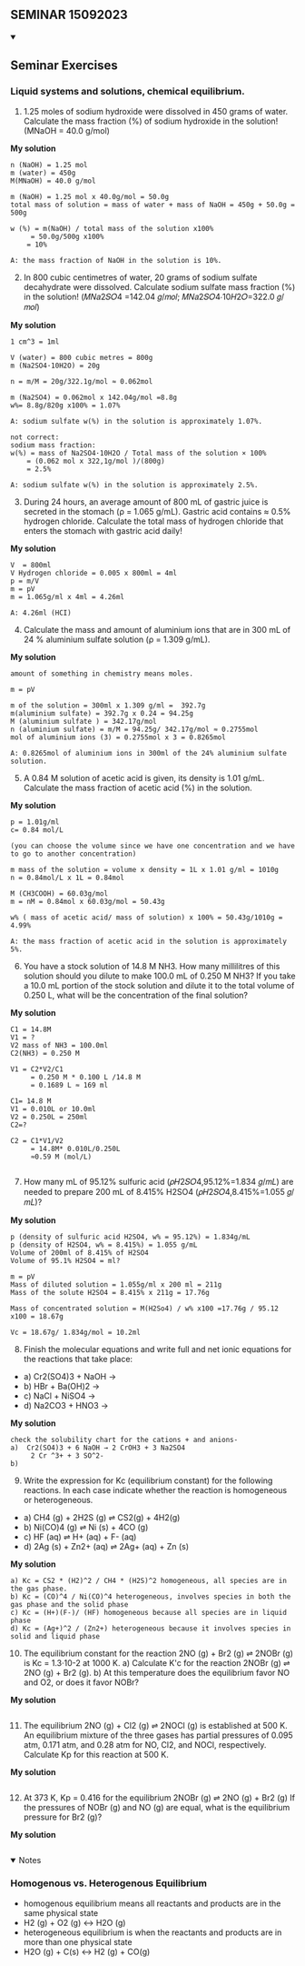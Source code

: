 
## SEMINAR 15092023

<details id= 1 open> <summary> <h2> Seminar Exercises</h2></summary> 



### Liquid systems and solutions, chemical equilibrium.
1. 1.25 moles of sodium hydroxide were dissolved in 450 grams of water. Calculate the mass fraction (%) of sodium hydroxide in the solution! (MNaOH = 40.0 g/mol)

**My solution**
```
n (NaOH) = 1.25 mol
m (water) = 450g 
M(MNaOH) = 40.0 g/mol

m (NaOH) = 1.25 mol x 40.0g/mol = 50.0g
total mass of solution = mass of water + mass of NaOH = 450g + 50.0g = 500g

w (%) = m(NaOH) / total mass of the solution x100%
     = 50.0g/500g x100%
    = 10%

A: the mass fraction of NaOH in the solution is 10%.

```
2.  In 800 cubic centimetres of water, 20 grams of sodium sulfate decahydrate were dissolved. Calculate sodium sulfate mass fraction (%) in the solution! (𝑀𝑁𝑎2𝑆𝑂4 =142.04 𝑔/𝑚𝑜𝑙; 𝑀𝑁𝑎2𝑆𝑂4∙10𝐻2𝑂=322.0 𝑔/𝑚𝑜𝑙)

**My solution**
```
1 cm^3 = 1ml

V (water) = 800 cubic metres = 800g
m (Na2SO4·10H2O) = 20g

n = m/M = 20g/322.1g/mol ≈ 0.062mol

m (Na2SO4) = 0.062mol x 142.04g/mol =8.8g
w%= 8.8g/820g x100% = 1.07%

A: sodium sulfate w(%) in the solution is approximately 1.07%.

not correct: 
sodium mass fraction:
w(%) = mass of Na2SO4·10H2O / Total mass of the solution × 100%
    = (0.062 mol x 322,1g/mol )/(800g)
    = 2.5%

A: sodium sulfate w(%) in the solution is approximately 2.5%.

```

3. During 24 hours, an average amount of 800 mL of gastric juice is secreted in the stomach (ρ = 1.065 g/mL). Gastric acid contains ≈ 0.5% hydrogen chloride. Calculate the total mass of hydrogen chloride that enters the stomach with gastric acid daily!

**My solution**
```
V  = 800ml 
V Hydrogen chloride = 0.005 x 800ml = 4ml
p = m/V
m = pV
m = 1.065g/ml x 4ml = 4.26ml

A: 4.26ml (HCI) 
```

4. Calculate the mass and amount of aluminium ions that are in 300 mL of 24 % aluminium sulfate solution (ρ = 1.309 g/mL).

**My solution**
```
amount of something in chemistry means moles.

m = pV

m of the solution = 300ml x 1.309 g/ml =  392.7g
m(aluminium sulfate) = 392.7g x 0.24 = 94.25g
M (aluminium sulfate ) = 342.17g/mol
n (aluminium sulfate) = m/M = 94.25g/ 342.17g/mol ≈ 0.2755mol
mol of aluminium ions (3) = 0.2755mol x 3 = 0.8265mol

A: 0.8265mol of aluminium ions in 300ml of the 24% aluminium sulfate solution.
```

5. A 0.84 M solution of acetic acid is given, its density is 1.01 g/mL. Calculate the mass fraction of acetic acid (%) in the solution.

**My solution**
```
p = 1.01g/ml
c= 0.84 mol/L

(you can choose the volume since we have one concentration and we have to go to another concentration)

m mass of the solution = volume x density = 1L x 1.01 g/ml = 1010g
n = 0.84mol/L x 1L = 0.84mol

M (CH3COOH) = 60.03g/mol
m = nM = 0.84mol x 60.03g/mol = 50.43g

w% ( mass of acetic acid/ mass of solution) x 100% = 50.43g/1010g = 4.99%

A: the mass fraction of acetic acid in the solution is approximately 5%.
```
6.  You have a stock solution of 14.8 M NH3. How many millilitres of this solution should you dilute to make 100.0 mL of 0.250 M NH3? If you take a 10.0 mL portion of the stock solution and dilute it to the total volume of 0.250 L, what will be the concentration of the final solution?

**My solution**

```
C1 = 14.8M
V1 = ? 
V2 mass of NH3 = 100.0ml
C2(NH3) = 0.250 M

V1 = C2*V2/C1
     = 0.250 M * 0.100 L /14.8 M
     = 0.1689 L ≈ 169 ml

C1= 14.8 M
V1 = 0.010L or 10.0ml
V2 = 0.250L = 250ml
C2=?

C2 = C1*V1/V2
     = 14.8M* 0.010L/0.250L
     ≈0.59 M (mol/L) 


```
7. How many mL of 95.12% sulfuric acid (𝜌𝐻2𝑆𝑂4,95.12%=1.834 𝑔/𝑚𝐿) are needed to prepare  200 mL of 8.415% H2SO4 (𝜌𝐻2𝑆𝑂4,8.415%=1.055 𝑔/𝑚𝐿)?

**My solution**
```
p (density of sulfuric acid H2SO4, w% = 95.12%) = 1.834g/mL
p (density of H2SO4, w% = 8.415%) = 1.055 g/mL
Volume of 200ml of 8.415% of H2SO4 
Volume of 95.1% H2SO4 = ml?

m = pV 
Mass of diluted solution = 1.055g/ml x 200 ml = 211g
Mass of the solute H2SO4 = 8.415% x 211g = 17.76g

Mass of concentrated solution = M(H2So4) / w% x100 =17.76g / 95.12 x100 = 18.67g

Vc = 18.67g/ 1.834g/mol = 10.2ml

```
8. Finish the molecular equations and write full and net ionic equations for the reactions that take place:
- a) Cr2(SO4)3 + NaOH → 
- b) HBr + Ba(OH)2 →
- c) NaCl + NiSO4 →
- d) Na2CO3 + HNO3 →

**My solution**
```
check the solubility chart for the cations + and anions-
a)  Cr2(SO4)3 + 6 NaOH → 2 CrOH3 + 3 Na2SO4
     2 Cr ^3+ + 3 SO^2- 
b)

```
9. Write the expression for Kc (equilibrium constant) for the following reactions. In each case indicate whether the reaction is homogeneous or heterogeneous.
- a) CH4 (g) + 2H2S (g) ⇌ CS2(g) + 4H2(g)     
- b) Ni(CO)4 (g) ⇌ Ni (s) + 4CO (g)
- c) HF (aq) ⇌ H+ (aq) + F- (aq)
- d) 2Ag (s) + Zn2+ (aq) ⇌ 2Ag+ (aq) + Zn (s)

**My solution**
```
a) Kc = CS2 * (H2)^2 / CH4 * (H2S)^2 homogeneous, all species are in the gas phase.
b) Kc = (CO)^4 / Ni(CO)^4 heterogeneous, involves species in both the gas phase and the solid phase
c) Kc = (H+)(F-)/ (HF) homogeneous because all species are in liquid phase 
d) Kc = (Ag+)^2 / (Zn2+) heterogeneous because it involves species in solid and liquid phase 
```
10. The equilibrium constant for the reaction 2NO (g) + Br2 (g) ⇌ 2NOBr (g) is Kc = 1.3·10-2 at 1000 K. a) Calculate K'c for the reaction 2NOBr (g) ⇌ 2NO (g) + Br2 (g). b) At this temperature does the equilibrium favor NO and O2, or does it favor NOBr?

**My solution**
```
```
11. The equilibrium 2NO (g) + Cl2 (g) ⇌ 2NOCl (g) is established at 500 K. An equilibrium mixture of the three gases has partial pressures of 0.095 atm, 0.171 atm, and 0.28 atm for NO, Cl2, and NOCl, respectively. Calculate Kp for this reaction at 500 K.

**My solution**
```
```
12. At 373 K, Kp = 0.416 for the equilibrium 2NOBr (g) ⇌ 2NO (g) + Br2 (g) If the pressures of NOBr (g) and NO (g) are equal, what is the equilibrium pressure for Br2 (g)?  

**My solution**
```
```

</details>


<details id= 2 open> <summary> Notes</summary>

### Homogenous vs. Heterogenous Equilibrium 

- homogenous equilibrium means all reactants and products are in the same physical state
- H2 (g) + O2 (g) <-> H2O (g)
- heterogeneous equilibrium is when the reactants and products are in more than one physical state
- H2O (g) + C(s) <-> H2 (g) + CO(g) 
</details>
